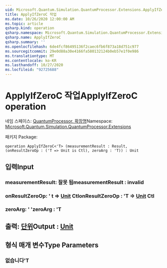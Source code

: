 ```yaml
---
uid: Microsoft.Quantum.Simulation.QuantumProcessor.Extensions.ApplyIfZeroC
title: ApplyIfZeroC 작업
ms.date: 10/26/2020 12:00:00 AM
ms.topic: article
qsharp.kind: operation
qsharp.namespace: Microsoft.Quantum.Simulation.QuantumProcessor.Extensions
qsharp.name: ApplyIfZeroC
qsharp.summary: ''
ms.openlocfilehash: 6de4fcf86495136f2caec6fb6f873a18d751c977
ms.sourcegitcommit: 29e0d88a30e4166fa580132124b0eb57e1f0e986
ms.translationtype: MT
ms.contentlocale: ko-KR
ms.lasthandoff: 10/27/2020
ms.locfileid: "92725688"
---
```

# <a name="applyifzeroc-operation"></a><span data-ttu-id="d5cfc-102">ApplyIfZeroC 작업</span><span class="sxs-lookup"><span data-stu-id="d5cfc-102">ApplyIfZeroC operation</span></span>

<span data-ttu-id="d5cfc-103">네임 스페이스: [QuantumProcessor. 확장명](xref:Microsoft.Quantum.Simulation.QuantumProcessor.Extensions)</span><span class="sxs-lookup"><span data-stu-id="d5cfc-103">Namespace: [Microsoft.Quantum.Simulation.QuantumProcessor.Extensions](xref:Microsoft.Quantum.Simulation.QuantumProcessor.Extensions)</span></span>

<span data-ttu-id="d5cfc-104">패키지 [](https://nuget.org/packages/)</span><span class="sxs-lookup"><span data-stu-id="d5cfc-104">Package: [](https://nuget.org/packages/)</span></span>




```qsharp
operation ApplyIfZeroC<'T> (measurementResult : Result, (onResultZeroOp : ('T => Unit is Ctl), zeroArg : 'T)) : Unit
```


## <a name="input"></a><span data-ttu-id="d5cfc-105">입력</span><span class="sxs-lookup"><span data-stu-id="d5cfc-105">Input</span></span>

### <a name="measurementresult--__invalidresult__"></a><span data-ttu-id="d5cfc-106">measurementResult: __잘못 <Result> 됨__</span><span class="sxs-lookup"><span data-stu-id="d5cfc-106">measurementResult : __invalid<Result>__</span></span>




### <a name="onresultzeroop--t--unit-ctl"></a><span data-ttu-id="d5cfc-107">onResultZeroOp: ' t => [Unit](xref:microsoft.quantum.lang-ref.unit) Ctl</span><span class="sxs-lookup"><span data-stu-id="d5cfc-107">onResultZeroOp : 'T => [Unit](xref:microsoft.quantum.lang-ref.unit) Ctl</span></span>




### <a name="zeroarg--t"></a><span data-ttu-id="d5cfc-108">zeroArg: ' '</span><span class="sxs-lookup"><span data-stu-id="d5cfc-108">zeroArg : 'T</span></span>





## <a name="output--unit"></a><span data-ttu-id="d5cfc-109">출력: [단위](xref:microsoft.quantum.lang-ref.unit)</span><span class="sxs-lookup"><span data-stu-id="d5cfc-109">Output : [Unit](xref:microsoft.quantum.lang-ref.unit)</span></span>



## <a name="type-parameters"></a><span data-ttu-id="d5cfc-110">형식 매개 변수</span><span class="sxs-lookup"><span data-stu-id="d5cfc-110">Type Parameters</span></span>

### <a name="t"></a><span data-ttu-id="d5cfc-111">없습니다</span><span class="sxs-lookup"><span data-stu-id="d5cfc-111">'T</span></span>

